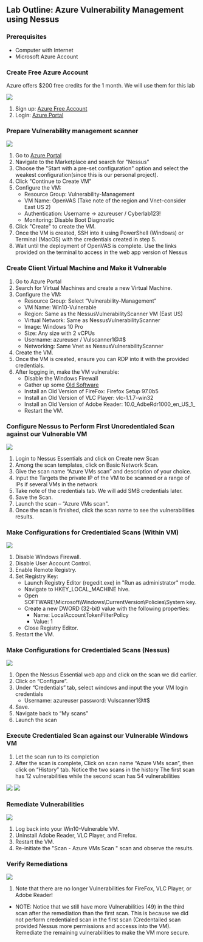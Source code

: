 ## Lab Outline: Azure Vulnerability Management using Nessus

### Prerequisites
- Computer with Internet
- Microsoft Azure Account
  
### Create Free Azure Account
Azure offers $200 free credits for the 1 month. We will use them for this lab 

<img src= "https://github.com/paulokeyo/nessus/blob/main/assets/create%20free%20azure%20account.png?raw=true" />

1. Sign up: [Azure Free Account](https://azure.microsoft.com/en-us/free/)
2. Login: [Azure Portal](https://portal.azure.com)
   
### Prepare Vulnerability management scanner
<img src = "https://github.com/paulokeyo/nessus/blob/main/assets/prepare%20nessus.jpg?raw=true"/>

1. Go to [Azure Portal](https://portal.azure.com)
2. Navigate to the Marketplace and search for "Nessus"
3. Choose the "Start with a pre-set configuration" option and select the weakest configuration(since this is our personal project).
4. Click "Continue to Create VM"
5. Configure the VM:
   - Resource Group: Vulnerability-Management
   - VM Name: OpenVAS (Take note of the region and Vnet–consider East US 2)
   - Authentication: Username → azureuser / Cyberlab123!
   - Monitoring: Disable Boot Diagnostic
6. Click "Create" to create the VM.
7. Once the VM is created, SSH into it using PowerShell (Windows) or Terminal (MacOS) with the credentials created in step 5.
8. Wait until the deployment of OpenVAS is complete. Use the links provided on the terminal to access in the web app version of Nessus

### Create Client Virtual Machine and Make it Vulnerable
1. Go to Azure Portal
2. Search for Virtual Machines and create a new Virtual Machine.
3. Configure the VM:
   - Resource Group: Select “Vulnerability-Management”
   - VM Name: Win10-Vulnerable
   - Region: Same as the NessusVulnerabilityScanner VM (East US)
   - Virtual Network: Same as NessusVulnerabilityScanner
   - Image: Windows 10 Pro
   - Size: Any size with 2 vCPUs
   - Username: azureuser / Vulscanner1@#$
   - Networking: Same Vnet as NessusVulnerabilityScanner
4.	Create the VM.
5.	Once the VM is created, ensure you can RDP into it with the provided credentials.
6.	After logging in, make the VM vulnerable:
     - Disable the Windows Firewall
     - Gather up some [Old Software](https://drive.google.com/drive/folders/1n83ilCjZWZulbDdYnUe9wQPK2buY47_U?usp=sharing)
     - Install an Old Version of FireFox: Firefox Setup 97.0b5
     - Install an Old Version of VLC Player: vlc-1.1.7-win32
     - Install an Old Version of Adobe Reader: 10.0_AdbeRdr1000_en_US_1_
     - Restart the VM.
### Configure Nessus to Perform First Uncredentialed Scan against our Vulnerable VM
<img src = "https://github.com/paulokeyo/nessus/blob/main/assets/unauthenicated%20scan.jpg?raw=true"/>

1.	Login to Nessus Essentials and click on Create new Scan
2.	Among the scan templates, click on Basic Network Scan.
3.	Give the scan name “Azure VMs scan” and description of your choice.
4.	Input the Targets the private IP of the VM to be scanned or a range of IPs if several VMs in the network
5.	Take note of the credentials tab. We will add SMB credentials later.
6.	Save the Scan.
7.	Launch the scan – “Azure VMs scan".
8.	Once the scan is finished, click the scan name to see the vulnerabilities results.

### Make Configurations for Credentialed Scans (Within VM)
<img src = "https://github.com/paulokeyo/nessus/blob/main/assets/edit%20registry.jpg?raw=true"/>

1.	Disable Windows Firewall.
2.	Disable User Account Control.
3.	Enable Remote Registry.
4.	Set Registry Key:
     - Launch Registry Editor (regedit.exe) in "Run as administrator" mode.
     - Navigate to HKEY_LOCAL_MACHINE hive.
     - Open SOFTWARE\Microsoft\Windows\CurrentVersion\Policies\System key.
     - Create a new DWORD (32-bit) value with the following properties:
       - Name: LocalAccountTokenFilterPolicy
       - Value: 1
     - Close Registry Editor.
5.	Restart the VM.

### Make Configurations for Credentialed Scans (Nessus)
<img src="https://github.com/paulokeyo/nessus/blob/main/assets/authenicated%20scan.jpg?raw=true"/>

1.	Open the Nessus Essential web app and click on the scan we did earlier.
2.	Click on “Configure”.
3.	Under “Credentials” tab, select windows and input the your VM login credentials
      - Username: azureuser  password: Vulscanner1@#$
4.	Save.
5.	Navigate back to “My scans”
6.	Launch the scan

### Execute Credentialed Scan against our Vulnerable Windows VM
1.	Let the scan run to its completion
2.	After the scan is complete, Click on scan name “Azure VMs scan”, then click on “History” tab. Notice the two scans in the history
The first scan has 12 vulnerabilities while the second scan has 54 vulnerabilities

<img src= "https://github.com/paulokeyo/nessus/blob/main/assets/12%20vulnerabilities.jpg?raw=true"/>

<img src= "https://github.com/paulokeyo/nessus/blob/main/assets/56%20vulnerabilities.jpg?raw=true"/>

### Remediate Vulnerabilities
<img src = "https://github.com/paulokeyo/nessus/blob/main/assets/remediations.jpg?raw=true"/>

1.	Log back into your Win10-Vulnerable VM.
2.	Uninstall Adobe Reader, VLC Player, and Firefox.
3.	Restart the VM.
4.	Re-initiate the "Scan - Azure VMs Scan " scan and observe the results.

### Verify Remediations
<img src = "https://github.com/paulokeyo/nessus/blob/main/assets/remediated%20scan.jpg?raw=true"/>

1.	Note that there are no longer Vulnerabilities for FireFox, VLC Player, or Adobe Reader!

  - NOTE: Notice that we still have more Vulnerabilities (49) in the third scan after the remediation than the first scan. This is because we did not perform credentialed scan in the first scan (Credentailed scan provided Nessus more permissions and accesss into the VM). 
Remediate the remaining vulnerabilities to make the VM more secure. 




